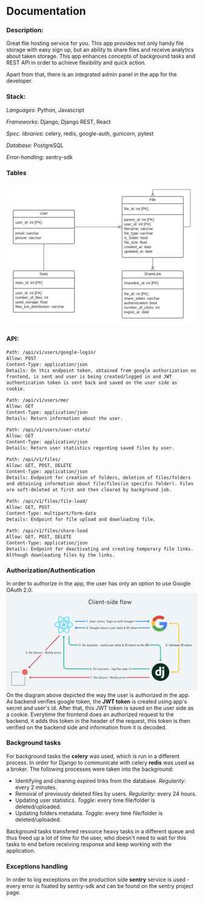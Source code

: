 # Documentation

### Description:
Great file hosting service for you. This app provides not only handy file storage with easy sign up, but an ability to share files and receive analytics about taken storage. This app enhances concepts of background tasks and REST API in order to achieve flexibility and quick action.

Apart from that, there is an integrated admin panel in the app for the developer. 

### Stack:
*Languages*: Python, Javascript

*Frameworks*: Django, Django REST, React

*Spec. libraries*: celery, redis, google-auth, gunicorn, pytest

*Database*: PostgreSQL

*Error-handling*: sentry-sdk

### Tables
![UML diagram](umlclass.png?raw=true "Classes UML Diagram")

### API:
```
Path: /api/v1/users/google-login/
Allow: POST
Content-Type: application/json
Details: On this endpoint token, obtained from google authorization on frontend, is sent and user is being created/logged in and JWT authentication token is sent back and saved on the user side as cookie.
```

```
Path: /api/v1/users/me/
Allow: GET
Content-Type: application/json
Details: Return information about the user.
```

```
Path: /api/v1/users/user-stats/
Allow: GET
Content-Type: application/json
Details: Return user statistics regarding saved files by user.
```

```
Path: /api/v1/files/
Allow: GET, POST, DELETE
Content-Type: application/json
Details: Endpoint for creation of folders, deletion of files/folders and obtaining information about file/files(in specific folder). Files are soft-deleted at first and then cleared by background job.
```

```
Path: /api/v1/files/file-load/
Allow: GET, POST
Content-Type: multipart/form-data
Details: Endpoint for file upload and downloading file.
```

```
Path: /api/v1/files/share-load
Allow: GET, POST, DELETE
Content-Type: application/json
Details: Endpoint for deactivating and creating temporary file links. Although downloading files by the links.
```

### Authorization/Authentication
In order to authorize in the app, the user has only an option to use Google OAuth 2.0. 
![OAuth diagram](oauthdiag.png?raw=true "OAuth 2.0 Diagram")
On the diagram above depicted the way the user is authorized in the app. As backend verifies google token, the **JWT token** is created using app's secret and user's id. After that, this JWT token is saved on the user side as a cookie. Everytime the frontend does an authorized request to the backend, it adds this token in the header of the request, this token is then verified on the backend side and information from it is decoded.

### Background tasks
For background tasks the **celery** was used, which is run in a different process. In order for Django to communicate with celery **redis** was used as a broker. The following processes were taken into the background:

- Identifying and cleaning expired links from the database. *Regularity*: every 2 minutes.
- Removal of previously deleted files by users. *Regularity*: every 24 hours.
- Updating user statistics. *Toggle*: every time file/folder is deleted/uploaded.
- Updating folders metadata. *Toggle*: every time file/folder is deleted/uploaded.

Background tasks transfered resource heavy tasks in a different queue and thus freed up a lot of time for the user, who doesn't need to wait for this tasks to end before receiving response and keep working with the application.

### Exceptions handling
In order to log exceptions on the production side **sentry** service is used - every error is fixated by sentry-sdk and can be found on the sentry project page.
